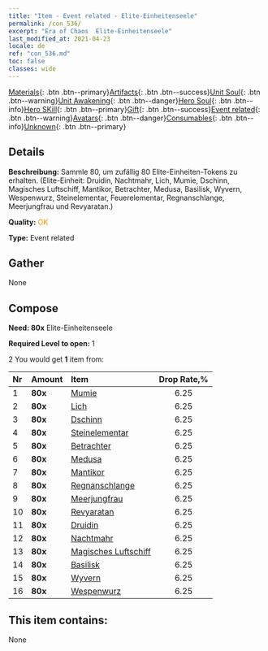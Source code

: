 ```yaml
---
title: "Item - Event related - Elite-​Einheitenseele"
permalink: /con_536/
excerpt: "Era of Chaos  Elite-​Einheitenseele"
last_modified_at: 2021-04-23
locale: de
ref: "con_536.md"
toc: false
classes: wide
---
```

 [Materials](/ItemsDE/){: .btn .btn--primary}[Artifacts](/ItemsDE/Artifacts/){: .btn .btn--success}[Unit Soul](/ItemsDE/UnitSoul/){: .btn .btn--warning}[Unit Awakening](/ItemsDE/UnitAwakening/){: .btn .btn--danger}[Hero Soul](/ItemsDE/HeroSoul/){: .btn .btn--info}[Hero SKill](/ItemsDE/HeroSkill/){: .btn .btn--primary}[Gift](/ItemsDE/Gift/){: .btn .btn--success}[Event related](/ItemsDE/Events/){: .btn .btn--warning}[Avatars](/ItemsDE/Avatars/){: .btn .btn--danger}[Consumables](/ItemsDE/Consumables/){: .btn .btn--info}[Unknown](/ItemsDE/Unknown/){: .btn .btn--primary}

## Details
 **Beschreibung:** Sammle 80, um zufällig 80 Elite-Einheiten-Tokens zu erhalten. (Elite-Einheit: Druidin, Nachtmahr, Lich, Mumie, Dschinn, Magisches Luftschiff, Mantikor, Betrachter, Medusa, Basilisk, Wyvern, Wespenwurz, Steinelementar, Feuerelementar, Regnanschlange, Meerjungfrau und Revyaratan.)

 **Quality:** <span style="color: #FF8C00">OK</span>

 **Type:** Event related

## Gather

  None

## Compose

 **Need: 80x** Elite-​Einheitenseele

 **Required Level to open:** 1

 2 You would get **1** item  from:

  | Nr | Amount |     Item    | Drop Rate,% |
  |:---|:-------|:------------|:---------:|
  | 1 |  **80x** | [Mumie](/ItemsDE/unt_215/) | 6.25 | 
  | 2 |  **80x** | [Lich](/ItemsDE/unt_212/) | 6.25 | 
  | 3 |  **80x** | [Dschinn](/ItemsDE/unt_239/) | 6.25 | 
  | 4 |  **80x** | [Steinelementar](/ItemsDE/unt_266/) | 6.25 | 
  | 5 |  **80x** | [Betrachter](/ItemsDE/unt_246/) | 6.25 | 
  | 6 |  **80x** | [Medusa](/ItemsDE/unt_247/) | 6.25 | 
  | 7 |  **80x** | [Mantikor](/ItemsDE/unt_249/) | 6.25 | 
  | 8 |  **80x** | [Regnanschlange](/ItemsDE/unt_276/) | 6.25 | 
  | 9 |  **80x** | [Meerjungfrau](/ItemsDE/unt_277/) | 6.25 | 
  | 10 |  **80x** | [Revyaratan](/ItemsDE/unt_280/) | 6.25 | 
  | 11 |  **80x** | [Druidin](/ItemsDE/unt_206/) | 6.25 | 
  | 12 |  **80x** | [Nachtmahr](/ItemsDE/unt_233/) | 6.25 | 
  | 13 |  **80x** | [Magisches Luftschiff](/ItemsDE/unt_242/) | 6.25 | 
  | 14 |  **80x** | [Basilisk](/ItemsDE/unt_256/) | 6.25 | 
  | 15 |  **80x** | [Wyvern](/ItemsDE/unt_258/) | 6.25 | 
  | 16 |  **80x** | [Wespenwurz](/ItemsDE/unt_260/) | 6.25 | 


## This item contains:

  None

